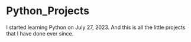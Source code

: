 # Python_Projects
I started learning Python on July 27, 2023. And this is all the little projects that I have done ever since.
